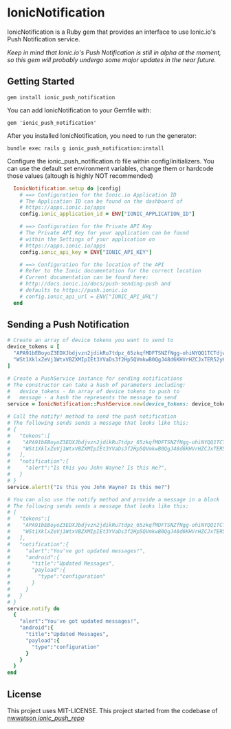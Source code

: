# IonicNotification

IonicNotification is a Ruby gem that provides an interface to use Ionic.io's Push Notification service.

_Keep in mind that Ionic.io's Push Notification is still in alpha at the moment, so this gem will probably undergo some major updates in the near future._

## Getting Started

```
gem install ionic_push_notification
```

You can add IonicNotification to your Gemfile with:

```
gem 'ionic_push_notification'
```

After you installed IonicNotification, you need to run the generator:

```
bundle exec rails g ionic_push_notification:install
```

Configure the ionic_push_notification.rb file within config/initializers. You can use the default set environment variables, change them or hardcode those values (altough is highly NOT recommended)

```Ruby
  IonicNotification.setup do |config|
    # ==> Configuration for the Ionic.io Application ID
    # The Application ID can be found on the dashboard of
    # https://apps.ionic.io/apps
    config.ionic_application_id = ENV["IONIC_APPLICATION_ID"]

    # ==> Configuration for the Private API Key
    # The Private API Key for your application can be found
    # within the Settings of your application on
    # https://apps.ionic.io/apps
    config.ionic_api_key = ENV["IONIC_API_KEY"]

    # ==> Configuration for the location of the API
    # Refer to the Ionic documentation for the correct location
    # Current documentation can be found here:
    # http://docs.ionic.io/docs/push-sending-push and
    # defaults to https://push.ionic.io
    # config.ionic_api_url = ENV["IONIC_API_URL"]
  end
```

## Sending a Push Notification

```Ruby
# Create an array of device tokens you want to send to
device_tokens = [
  "APA91bEBoyoZ3EDXJbdjvzn2jdikRu7tdpz_65zkqfMDFTSNZfNgg-ohiNYQQ1TCTdjwqWZ",
  "WSt1XklxZeVj1WtxVBZXMIpIEt3YVaDs3f2Hp5QVmkwB0QgJ48d6KHVrHZCJxTER52yK3b0"
]

# Create a PushService instance for sending notifications
# The constructor can take a hash of parameters including:
#   device_tokens - An array of device tokens to push to
#   message - a hash the represents the message to send  
service = IonicNotification::PushService.new(device_tokens: device_tokens)

# Call the notify! method to send the push notification
# The following sends sends a message that looks like this:
# {
#   "tokens":[
#    "APA91bEBoyoZ3EDXJbdjvzn2jdikRu7tdpz_65zkqfMDFTSNZfNgg-ohiNYQQ1TCTdjwqWZ",
#    "WSt1XklxZeVj1WtxVBZXMIpIEt3YVaDs3f2Hp5QVmkwB0QgJ48d6KHVrHZCJxTER52yK3b0"
#   ],
#   "notification":{
#     "alert":"Is this you John Wayne? Is this me?",
#   }
# }
service.alert!("Is this you John Wayne? Is this me?")

# You can also use the notify method and provide a message in a block
# The following sends sends a message that looks like this:
# {
#   "tokens":[
#    "APA91bEBoyoZ3EDXJbdjvzn2jdikRu7tdpz_65zkqfMDFTSNZfNgg-ohiNYQQ1TCTdjwqWZ",
#    "WSt1XklxZeVj1WtxVBZXMIpIEt3YVaDs3f2Hp5QVmkwB0QgJ48d6KHVrHZCJxTER52yK3b0"
#   ],
#   "notification":{
#     "alert":"You've got updated messages!",
#     "android":{
#       "title":"Updated Messages",
#       "payload":{
#         "type":"configuration"
#       }
#     }
#   }
# }
service.notify do
  {
    "alert":"You've got updated messages!",
    "android":{
      "title":"Updated Messages",
      "payload":{
        "type":"configuration"
      }
    }
  }
end
```

## License

This project uses MIT-LICENSE.
This project started from the codebase of [nwwatson _ionic_push_repo_](https://github.com/nwwatson/ionic_push)
